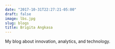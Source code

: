 ```yaml
---
date: "2017-10-31T22:27:21-05:00"
draft: false
image: lbs.jpg
slug: blogs
title: Brigita Angkasa
---
```


My blog about innovation, analytics, and technology.